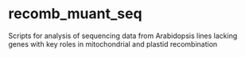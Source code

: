 # recomb_muant_seq
Scripts for analysis of sequencing data from Arabidopsis lines lacking genes with key roles in mitochondrial and plastid recombination
